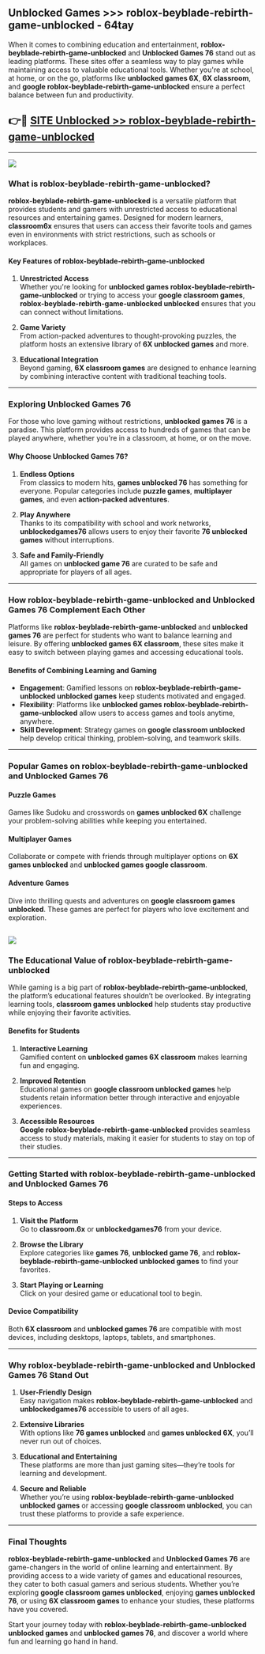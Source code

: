 ## Unblocked Games >>> roblox-beyblade-rebirth-game-unblocked - 64tay 

When it comes to combining education and entertainment, **roblox-beyblade-rebirth-game-unblocked** and **Unblocked Games 76** stand out as leading platforms. These sites offer a seamless way to play games while maintaining access to valuable educational tools. Whether you're at school, at home, or on the go, platforms like **unblocked games 6X**, **6X classroom**, and **google roblox-beyblade-rebirth-game-unblocked** ensure a perfect balance between fun and productivity.
## 👉🔴 [SITE Unblocked >> roblox-beyblade-rebirth-game-unblocked](http://unblockedgames.edu.pl?title=roblox-beyblade-rebirth-game-unblocked&ref=24J)
---
<a href="http://unblockedgames.edu.pl?title=roblox-beyblade-rebirth-game-unblocked&ref=24J/"><img src="https://github.com/user-attachments/assets/438f12ca-57a4-47a3-8ead-c64da593a1e5"/></a>
### What is roblox-beyblade-rebirth-game-unblocked?  

**roblox-beyblade-rebirth-game-unblocked** is a versatile platform that provides students and gamers with unrestricted access to educational resources and entertaining games. Designed for modern learners, **classroom6x** ensures that users can access their favorite tools and games even in environments with strict restrictions, such as schools or workplaces.  

#### Key Features of roblox-beyblade-rebirth-game-unblocked  

1. **Unrestricted Access**  
   Whether you're looking for **unblocked games roblox-beyblade-rebirth-game-unblocked** or trying to access your **google classroom games**, **roblox-beyblade-rebirth-game-unblocked unblocked** ensures that you can connect without limitations.  

2. **Game Variety**  
   From action-packed adventures to thought-provoking puzzles, the platform hosts an extensive library of **6X unblocked games** and more.  

3. **Educational Integration**  
   Beyond gaming, **6X classroom games** are designed to enhance learning by combining interactive content with traditional teaching tools.  



---

### Exploring Unblocked Games 76  

For those who love gaming without restrictions, **unblocked games 76** is a paradise. This platform provides access to hundreds of games that can be played anywhere, whether you're in a classroom, at home, or on the move.  

#### Why Choose Unblocked Games 76?  

1. **Endless Options**  
   From classics to modern hits, **games unblocked 76** has something for everyone. Popular categories include **puzzle games**, **multiplayer games**, and even **action-packed adventures**.  

2. **Play Anywhere**  
   Thanks to its compatibility with school and work networks, **unblockedgames76** allows users to enjoy their favorite **76 unblocked games** without interruptions.  

3. **Safe and Family-Friendly**  
   All games on **unblocked game 76** are curated to be safe and appropriate for players of all ages.  

---

### How roblox-beyblade-rebirth-game-unblocked and Unblocked Games 76 Complement Each Other  

Platforms like **roblox-beyblade-rebirth-game-unblocked** and **unblocked games 76** are perfect for students who want to balance learning and leisure. By offering **unblocked games 6X classroom**, these sites make it easy to switch between playing games and accessing educational tools.  

#### Benefits of Combining Learning and Gaming  

- **Engagement**: Gamified lessons on **roblox-beyblade-rebirth-game-unblocked unblocked games** keep students motivated and engaged.  
- **Flexibility**: Platforms like **unblocked games roblox-beyblade-rebirth-game-unblocked** allow users to access games and tools anytime, anywhere.  
- **Skill Development**: Strategy games on **google classroom unblocked** help develop critical thinking, problem-solving, and teamwork skills.  

---

### Popular Games on roblox-beyblade-rebirth-game-unblocked and Unblocked Games 76  

#### Puzzle Games  

Games like Sudoku and crosswords on **games unblocked 6X** challenge your problem-solving abilities while keeping you entertained.  

#### Multiplayer Games  

Collaborate or compete with friends through multiplayer options on **6X games unblocked** and **unblocked games google classroom**.  

#### Adventure Games  

Dive into thrilling quests and adventures on **google classroom games unblocked**. These games are perfect for players who love excitement and exploration.  

<a href="http://download.freeplayer.one?title=roblox-beyblade-rebirth-game-unblocked&ref=23D/"><img src="https://github.com/user-attachments/assets/fe0c3e91-c8e1-489c-acf0-e2f614c12fb8"/></a>
---

### The Educational Value of roblox-beyblade-rebirth-game-unblocked  

While gaming is a big part of **roblox-beyblade-rebirth-game-unblocked**, the platform’s educational features shouldn’t be overlooked. By integrating learning tools, **classroom games unblocked** help students stay productive while enjoying their favorite activities.  

#### Benefits for Students  

1. **Interactive Learning**  
   Gamified content on **unblocked games 6X classroom** makes learning fun and engaging.  

2. **Improved Retention**  
   Educational games on **google classroom unblocked games** help students retain information better through interactive and enjoyable experiences.  

3. **Accessible Resources**  
   **Google roblox-beyblade-rebirth-game-unblocked** provides seamless access to study materials, making it easier for students to stay on top of their studies.  

---

### Getting Started with roblox-beyblade-rebirth-game-unblocked and Unblocked Games 76  

#### Steps to Access  

1. **Visit the Platform**  
   Go to **classroom.6x** or **unblockedgames76** from your device.  

2. **Browse the Library**  
   Explore categories like **games 76**, **unblocked game 76**, and **roblox-beyblade-rebirth-game-unblocked unblocked games** to find your favorites.  

3. **Start Playing or Learning**  
   Click on your desired game or educational tool to begin.  

#### Device Compatibility  

Both **6X classroom** and **unblocked games 76** are compatible with most devices, including desktops, laptops, tablets, and smartphones.  

---

### Why roblox-beyblade-rebirth-game-unblocked and Unblocked Games 76 Stand Out  

1. **User-Friendly Design**  
   Easy navigation makes **roblox-beyblade-rebirth-game-unblocked** and **unblockedgames76** accessible to users of all ages.  

2. **Extensive Libraries**  
   With options like **76 games unblocked** and **games unblocked 6X**, you’ll never run out of choices.  

3. **Educational and Entertaining**  
   These platforms are more than just gaming sites—they’re tools for learning and development.  

4. **Secure and Reliable**  
   Whether you’re using **roblox-beyblade-rebirth-game-unblocked unblocked games** or accessing **google classroom unblocked**, you can trust these platforms to provide a safe experience.  

---

### Final Thoughts  

**roblox-beyblade-rebirth-game-unblocked** and **Unblocked Games 76** are game-changers in the world of online learning and entertainment. By providing access to a wide variety of games and educational resources, they cater to both casual gamers and serious students. Whether you’re exploring **google classroom games unblocked**, enjoying **games unblocked 76**, or using **6X classroom games** to enhance your studies, these platforms have you covered.  

Start your journey today with **roblox-beyblade-rebirth-game-unblocked unblocked games** and **unblocked games 76**, and discover a world where fun and learning go hand in hand.  